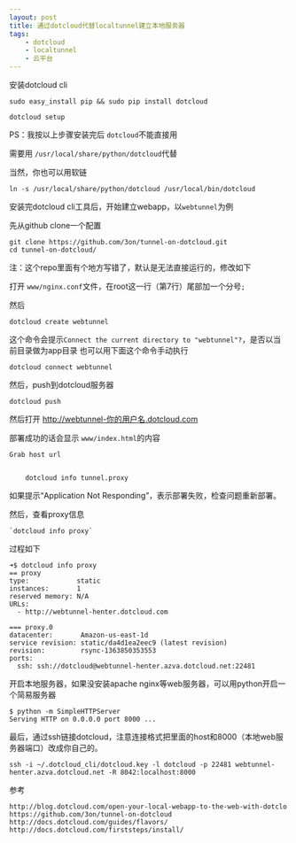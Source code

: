 ```yaml
---
layout: post
title: 通过dotcloud代替localtunnel建立本地服务器
tags:
	- dotcloud
	- localtunnel
	- 云平台
---
```



安装dotcloud cli

	sudo easy_install pip && sudo pip install dotcloud
	
	dotcloud setup

PS：我按以上步骤安装完后 `dotcloud`不能直接用

需要用 `/usr/local/share/python/dotcloud`代替

当然，你也可以用软链

	ln -s /usr/local/share/python/dotcloud /usr/local/bin/dotcloud
	

安装完dotcloud cli工具后，开始建立webapp，以`webtunnel`为例

先从github clone一个配置
	
	git clone https://github.com/3on/tunnel-on-dotcloud.git
	cd tunnel-on-dotcloud/
注：这个repo里面有个地方写错了，默认是无法直接运行的，修改如下

打开 `www/nginx.conf`文件，在root这一行（第7行）尾部加一个分号`;`


然后
	
	dotcloud create webtunnel

这个命令会提示`Connect the current directory to "webtunnel"?`，是否以当前目录做为app目录
也可以用下面这个命令手动执行
	
	dotcloud connect webtunnel
	
然后，push到dotcloud服务器

	dotcloud push

然后打开 http://webtunnel-你的用户名.dotcloud.com 

部署成功的话会显示 `www/index.html`的内容
	
	Grab host url


		dotcloud info tunnel.proxy


	

如果提示“Application Not Responding”，表示部署失败，检查问题重新部署。


然后，查看proxy信息

	`dotcloud info proxy`
	
过程如下

	➜$ dotcloud info proxy
	== proxy
	type:            static
	instances:       1
	reserved memory: N/A
	URLs:
	  - http://webtunnel-henter.dotcloud.com
	
	=== proxy.0
	datacenter:       Amazon-us-east-1d
	service revision: static/da4d1ea2eec9 (latest revision)
	revision:         rsync-1363850353553
	ports:
	  ssh: ssh://dotcloud@webtunnel-henter.azva.dotcloud.net:22481

开启本地服务器，如果没安装apache nginx等web服务器，可以用python开启一个简易服务器
	
	$ python -m SimpleHTTPServer
	Serving HTTP on 0.0.0.0 port 8000 ...
	
	
最后，通过ssh链接dotcloud，注意连接格式把里面的host和8000（本地web服务器端口）改成你自己的。

	ssh -i ~/.dotcloud_cli/dotcloud.key -l dotcloud -p 22481 webtunnel-henter.azva.dotcloud.net -R 8042:localhost:8000
	

参考

	http://blog.dotcloud.com/open-your-local-webapp-to-the-web-with-dotclo
	https://github.com/3on/tunnel-on-dotcloud
	http://docs.dotcloud.com/guides/flavors/
	http://docs.dotcloud.com/firststeps/install/